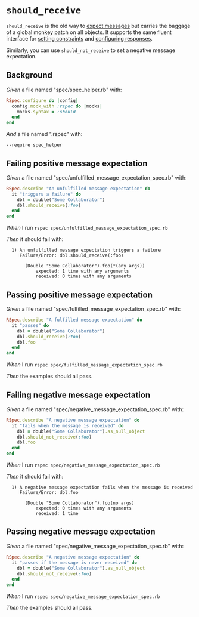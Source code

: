 # `should_receive`

`should_receive` is the old way to [expect messages](../basics/expecting-messages) but carries the
  baggage of a global monkey patch on all objects. It supports the
  same fluent interface for [setting constraints](../setting-constraints) and [configuring responses](../configuring-responses).

  Similarly, you can use `should_not_receive` to set a negative message expectation.

## Background

_Given_ a file named "spec/spec_helper.rb" with:

```ruby
RSpec.configure do |config|
  config.mock_with :rspec do |mocks|
    mocks.syntax = :should
  end
end
```

_And_ a file named ".rspec" with:

```
--require spec_helper
```

## Failing positive message expectation

_Given_ a file named "spec/unfulfilled_message_expectation_spec.rb" with:

```ruby
RSpec.describe "An unfulfilled message expectation" do
  it "triggers a failure" do
    dbl = double("Some Collaborator")
    dbl.should_receive(:foo)
  end
end
```

_When_ I run `rspec spec/unfulfilled_message_expectation_spec.rb`

_Then_ it should fail with:

```
  1) An unfulfilled message expectation triggers a failure
     Failure/Error: dbl.should_receive(:foo)

       (Double "Some Collaborator").foo(*(any args))
           expected: 1 time with any arguments
           received: 0 times with any arguments
```

## Passing positive message expectation

_Given_ a file named "spec/fulfilled_message_expectation_spec.rb" with:

```ruby
RSpec.describe "A fulfilled message expectation" do
  it "passes" do
    dbl = double("Some Collaborator")
    dbl.should_receive(:foo)
    dbl.foo
  end
end
```

_When_ I run `rspec spec/fulfilled_message_expectation_spec.rb`

_Then_ the examples should all pass.

## Failing negative message expectation

_Given_ a file named "spec/negative_message_expectation_spec.rb" with:

```ruby
RSpec.describe "A negative message expectation" do
  it "fails when the message is received" do
    dbl = double("Some Collaborator").as_null_object
    dbl.should_not_receive(:foo)
    dbl.foo
  end
end
```

_When_ I run `rspec spec/negative_message_expectation_spec.rb`

_Then_ it should fail with:

```
  1) A negative message expectation fails when the message is received
     Failure/Error: dbl.foo

       (Double "Some Collaborator").foo(no args)
           expected: 0 times with any arguments
           received: 1 time
```

## Passing negative message expectation

_Given_ a file named "spec/negative_message_expectation_spec.rb" with:

```ruby
RSpec.describe "A negative message expectation" do
  it "passes if the message is never received" do
    dbl = double("Some Collaborator").as_null_object
    dbl.should_not_receive(:foo)
  end
end
```

_When_ I run `rspec spec/negative_message_expectation_spec.rb`

_Then_ the examples should all pass.
